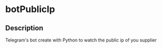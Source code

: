 # botPublicIp

## Description
Telegram's bot create with Python to watch the public ip of you supplier

